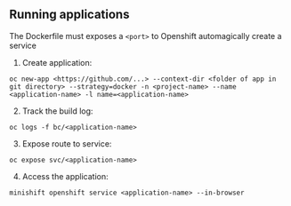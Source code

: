 ## Running applications

The Dockerfile must exposes a `<port>` to Openshift automagically create a service

1. Create application:

`oc new-app <https://github.com/...> --context-dir <folder of app in git directory> --strategy=docker -n <project-name> --name <application-name> -l name=<application-name>`

2. Track the build log:

`oc logs -f bc/<application-name>`

3. Expose route to service:

`oc expose svc/<application-name>`

4. Access the application:

`minishift openshift service <application-name> --in-browser`


